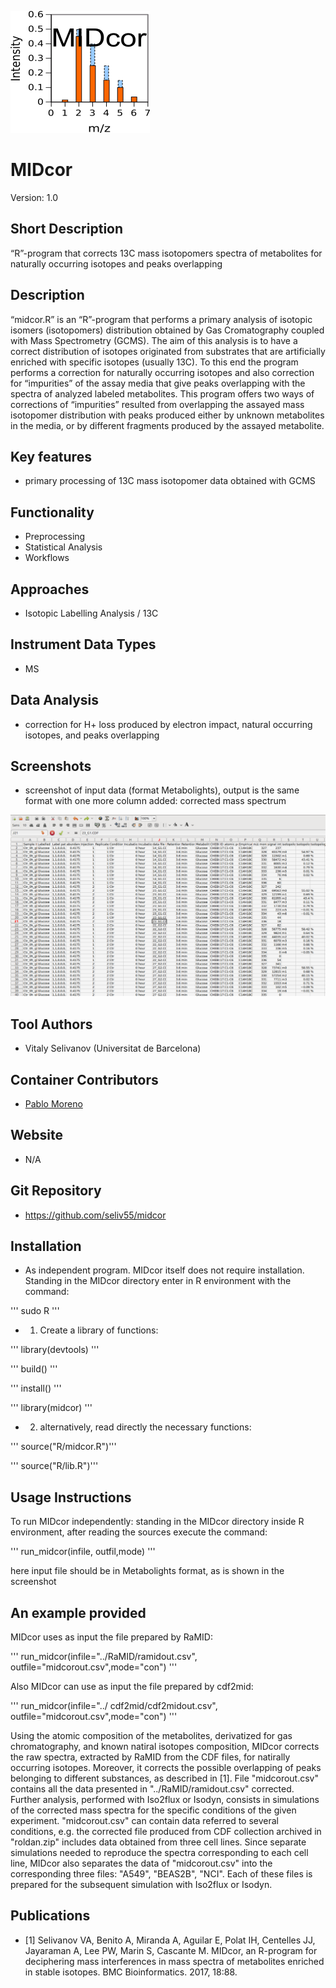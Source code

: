 ![Logo](text4217.png)

# MIDcor
Version: 1.0
## Short Description

“R”-program that corrects 13C mass isotopomers spectra of metabolites for naturally occurring isotopes and peaks overlapping

## Description

“midcor.R” is an “R”-program that performs a primary analysis of isotopic isomers (isotopomers) distribution obtained by Gas Cromatography coupled with Mass Spectrometry (GCMS). The aim of this analysis is to have a correct distribution of isotopes originated from substrates that are artificially enriched with specific isotopes (usually 13C). To this end the program performs a correction for naturally occurring isotopes and also correction for “impurities” of the assay media that give peaks overlapping with the spectra of analyzed labeled metabolites. This program offers two ways of corrections of “impurities” resulted from overlapping the assayed mass isotopomer distribution with peaks produced either by unknown metabolites in the media, or by different fragments produced by the assayed metabolite. 

## Key features

- primary processing of 13C mass isotopomer data obtained with GCMS

## Functionality

- Preprocessing
- Statistical Analysis
- Workflows

## Approaches

- Isotopic Labelling Analysis / 13C
    
## Instrument Data Types

- MS

## Data Analysis

- correction for H+ loss produced by electron impact, natural occurring isotopes, and peaks overlapping

## Screenshots

- screenshot of input data (format Metabolights), output is the same format with one more column added: corrected mass spectrum

![screenshot](Screenshot.png)

## Tool Authors

- Vitaly Selivanov (Universitat de Barcelona)

## Container Contributors

- [Pablo Moreno](EBI)

## Website

- N/A

## Git Repository

- https://github.com/seliv55/midcor

## Installation

- As independent program. MIDcor itself does not require installation. Standing in the MIDcor directory enter in R environment with the command:
  
''' sudo R '''
  
- 1) Create a library of functions:

 '''   library(devtools) '''

 '''   build() '''
       
 '''   install() '''
       
 '''   library(midcor) '''

- 2) alternatively, read directly the necessary functions:
  
''' source("R/midcor.R")'''

''' source("R/lib.R")'''

## Usage Instructions

  To run MIDcor independently: standing in the MIDcor directory inside R environment, after reading the sources execute the command:
 
 ''' run_midcor(infile, outfil,mode) '''
 
 here input file should be in Metabolights format, as is shown in the screenshot
 
## An example provided

 MIDcor uses as input the file prepared by RaMID: 
 
 ''' run_midcor(infile="../RaMID/ramidout.csv", outfile="midcorout.csv",mode="con") ''' 
 
 Also MIDcor can use as input the file prepared by cdf2mid: 
 
 ''' run_midcor(infile="../ cdf2mid/cdf2midout.csv", outfile="midcorout.csv",mode="con") ''' 
 
Using the atomic composition of the metabolites, derivatized for gas chromatography, and known natiral isotopes composition, MIDcor corrects the raw spectra, extracted by RaMID from the CDF files, for natirally occurring isotopes. Moreover, it corrects the possible overlapping of peaks belonging to different substances, as described in [1]. File "midcorout.csv" contains all the data presented in "../RaMID/ramidout.csv" corrected. Further analysis, performed with Iso2flux or Isodyn, consists in simulations of the corrected mass spectra for the specific conditions of the given experiment. "midcorout.csv" can contain data referred to several conditions, e.g. the corrected file produced from CDF collection archived in "roldan.zip" includes data obtained from three cell lines. Since separate simulations needed to reproduce the spectra corresponding to each cell line, MIDcor also separates the data of "midcorout.csv" into the corresponding three files: "A549", "BEAS2B", "NCI". Each of these files is prepared for the subsequent simulation with Iso2flux or Isodyn.

## Publications
- [1] Selivanov VA, Benito A, Miranda A, Aguilar E, Polat IH, Centelles JJ, Jayaraman A, Lee PW, Marin S, Cascante M. MIDcor, an R-program for deciphering mass interferences in mass spectra of metabolites enriched in stable isotopes. BMC Bioinformatics. 2017, 18:88.



